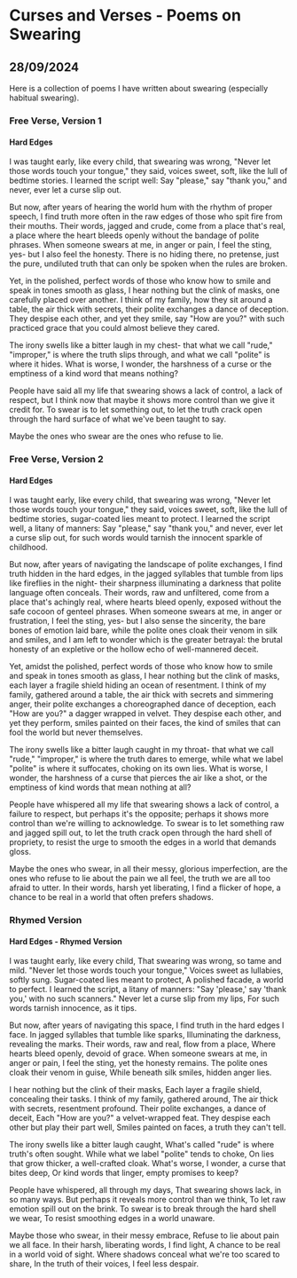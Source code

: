 # Curses and Verses - Poems on Swearing
## 28/09/2024

Here is a collection of poems I have written about swearing (especially habitual swearing).

### Free Verse, Version 1

#### Hard Edges

I was taught early,
like every child, that swearing was wrong,
"Never let those words touch your tongue,"
they said, voices sweet, soft,
like the lull of bedtime stories.
I learned the script well:
Say "please," say "thank you,"
and never, ever let a curse slip out.

But now, after years of hearing the world hum
with the rhythm of proper speech,
I find truth more often in the raw edges
of those who spit fire from their mouths.
Their words, jagged and crude,
come from a place that's real,
a place where the heart bleeds openly
without the bandage of polite phrases.
When someone swears at me, in anger or pain,
I feel the sting, yes-
but I also feel the honesty.
There is no hiding there, no pretense,
just the pure, undiluted truth
that can only be spoken
when the rules are broken.

Yet, in the polished, perfect words
of those who know how to smile
and speak in tones smooth as glass,
I hear nothing but the clink of masks,
one carefully placed over another.
I think of my family,
how they sit around a table,
the air thick with secrets,
their polite exchanges a dance of deception.
They despise each other,
and yet they smile, say "How are you?"
with such practiced grace
that you could almost believe
they cared.

The irony swells like a bitter laugh in my chest-
that what we call "rude," "improper,"
is where the truth slips through,
and what we call "polite"
is where it hides.
What is worse, I wonder,
the harshness of a curse
or the emptiness of a kind word
that means nothing?

People have said all my life
that swearing shows a lack of control,
a lack of respect,
but I think now that maybe
it shows more control
than we give it credit for.
To swear is to let something out,
to let the truth crack open
through the hard surface
of what we've been taught to say.

Maybe the ones who swear
are the ones who refuse to lie.

### Free Verse, Version 2

#### Hard Edges

I was taught early,
like every child, that swearing was wrong,
"Never let those words touch your tongue,"
they said, voices sweet, soft,
like the lull of bedtime stories,
sugar-coated lies meant to protect.
I learned the script well,
a litany of manners:
Say "please," say "thank you,"
and never, ever let a curse slip out,
for such words would tarnish
the innocent sparkle of childhood.

But now, after years of navigating
the landscape of polite exchanges,
I find truth hidden in the hard edges,
in the jagged syllables that tumble from lips
like fireflies in the night-
their sharpness illuminating a darkness
that polite language often conceals.
Their words, raw and unfiltered,
come from a place that's achingly real,
where hearts bleed openly,
exposed without the safe cocoon
of genteel phrases.
When someone swears at me,
in anger or frustration,
I feel the sting, yes-
but I also sense the sincerity,
the bare bones of emotion laid bare,
while the polite ones cloak their venom
in silk and smiles,
and I am left to wonder
which is the greater betrayal:
the brutal honesty of an expletive
or the hollow echo of well-mannered deceit.

Yet, amidst the polished, perfect words
of those who know how to smile
and speak in tones smooth as glass,
I hear nothing but the clink of masks,
each layer a fragile shield
hiding an ocean of resentment.
I think of my family,
gathered around a table,
the air thick with secrets and simmering anger,
their polite exchanges a choreographed
dance of deception,
each "How are you?"
a dagger wrapped in velvet.
They despise each other,
and yet they perform,
smiles painted on their faces,
the kind of smiles
that can fool the world
but never themselves.

The irony swells like a bitter laugh
caught in my throat-
that what we call "rude," "improper,"
is where the truth dares to emerge,
while what we label "polite"
is where it suffocates,
choking on its own lies.
What is worse, I wonder,
the harshness of a curse
that pierces the air like a shot,
or the emptiness of kind words
that mean nothing at all?

People have whispered all my life
that swearing shows a lack of control,
a failure to respect,
but perhaps it's the opposite;
perhaps it shows more control
than we're willing to acknowledge.
To swear is to let something raw and jagged spill out,
to let the truth crack open
through the hard shell of propriety,
to resist the urge to smooth the edges
in a world that demands gloss.

Maybe the ones who swear,
in all their messy, glorious imperfection,
are the ones who refuse to lie
about the pain we all feel,
the truth we are all too afraid to utter.
In their words, harsh yet liberating,
I find a flicker of hope,
a chance to be real in a world
that often prefers shadows.

### Rhymed Version

#### Hard Edges - Rhymed Version

I was taught early, like every child,
That swearing was wrong, so tame and mild.
"Never let those words touch your tongue,"
Voices sweet as lullabies, softly sung.
Sugar-coated lies meant to protect,
A polished facade, a world to perfect.
I learned the script, a litany of manners:
"Say 'please,' say 'thank you,' with no such scanners."
Never let a curse slip from my lips,
For such words tarnish innocence, as it tips.

But now, after years of navigating this space,
I find truth in the hard edges I face.
In jagged syllables that tumble like sparks,
Illuminating the darkness, revealing the marks.
Their words, raw and real, flow from a place,
Where hearts bleed openly, devoid of grace.
When someone swears at me, in anger or pain,
I feel the sting, yet the honesty remains.
The polite ones cloak their venom in guise,
While beneath silk smiles, hidden anger lies.

I hear nothing but the clink of their masks,
Each layer a fragile shield, concealing their tasks.
I think of my family, gathered around,
The air thick with secrets, resentment profound.
Their polite exchanges, a dance of deceit,
Each "How are you?" a velvet-wrapped feat.
They despise each other but play their part well,
Smiles painted on faces, a truth they can't tell.

The irony swells like a bitter laugh caught,
What's called "rude" is where truth's often sought.
While what we label "polite" tends to choke,
On lies that grow thicker, a well-crafted cloak.
What's worse, I wonder, a curse that bites deep,
Or kind words that linger, empty promises to keep?

People have whispered, all through my days,
That swearing shows lack, in so many ways.
But perhaps it reveals more control than we think,
To let raw emotion spill out on the brink.
To swear is to break through the hard shell we wear,
To resist smoothing edges in a world unaware.

Maybe those who swear, in their messy embrace,
Refuse to lie about pain we all face.
In their harsh, liberating words, I find light,
A chance to be real in a world void of sight.
Where shadows conceal what we're too scared to share,
In the truth of their voices, I feel less despair.

